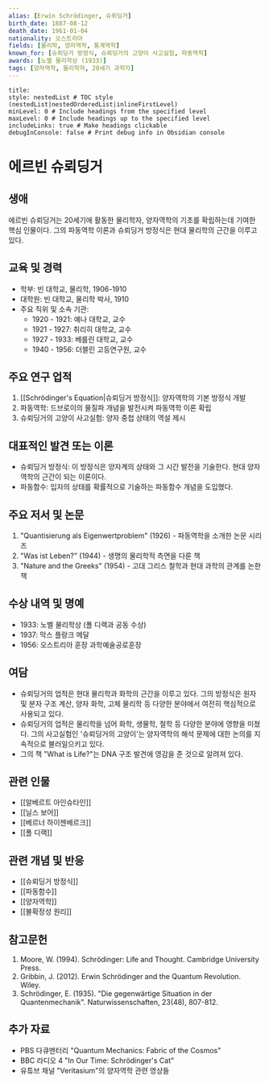 ```yaml
---
alias: [Erwin Schrödinger, 슈뢰딩거]
birth_date: 1887-08-12
death_date: 1961-01-04
nationality: 오스트리아
fields: [물리학, 양자역학, 통계역학]
known_for: [슈뢰딩거 방정식, 슈뢰딩거의 고양이 사고실험, 파동역학]
awards: [노벨 물리학상 (1933)]
tags: [양자역학, 물리학자, 20세기 과학자]
---
```


```table-of-contents
title: 
style: nestedList # TOC style (nestedList|nestedOrderedList|inlineFirstLevel)
minLevel: 0 # Include headings from the specified level
maxLevel: 0 # Include headings up to the specified level
includeLinks: true # Make headings clickable
debugInConsole: false # Print debug info in Obsidian console
```
# 에르빈 슈뢰딩거

## 생애
에르빈 슈뢰딩거는 20세기에 활동한 물리학자, 양자역학의 기초를 확립하는데 기여한 핵심 인물이다. 그의 파동역학 이론과 슈뢰딩거 방정식은 현대 물리학의 근간을 이루고 있다.

## 교육 및 경력
- 학부: 빈 대학교, 물리학, 1906-1910
- 대학원: 빈 대학교, 물리학 박사, 1910
- 주요 직위 및 소속 기관:
  - 1920 - 1921: 예나 대학교, 교수
  - 1921 - 1927: 취리히 대학교, 교수
  - 1927 - 1933: 베를린 대학교, 교수
  - 1940 - 1956: 더블린 고등연구원, 교수

## 주요 연구 업적
1. [[Schrödinger's Equation|슈뢰딩거 방정식]]: 양자역학의 기본 방정식 개발
2. 파동역학: 드브로이의 물질파 개념을 발전시켜 파동역학 이론 확립
3. 슈뢰딩거의 고양이 사고실험: 양자 중첩 상태의 역설 제시

## 대표적인 발견 또는 이론
- 슈뢰딩거 방정식: 이 방정식은 양자계의 상태와 그 시간 발전을 기술한다. 현대 양자역학의 근간이 되는 이론이다.
- 파동함수: 입자의 상태를 확률적으로 기술하는 파동함수 개념을 도입했다.

## 주요 저서 및 논문
1. "Quantisierung als Eigenwertproblem" (1926) - 파동역학을 소개한 논문 시리즈
2. "Was ist Leben?" (1944) - 생명의 물리학적 측면을 다룬 책
3. "Nature and the Greeks" (1954) - 고대 그리스 철학과 현대 과학의 관계를 논한 책

## 수상 내역 및 명예
- 1933: 노벨 물리학상 (폴 디랙과 공동 수상)
- 1937: 막스 플랑크 메달
- 1956: 오스트리아 훈장 과학예술공로훈장

## 여담
- 슈뢰딩거의 업적은 현대 물리학과 화학의 근간을 이루고 있다. 그의 방정식은 원자 및 분자 구조 계산, 양자 화학, 고체 물리학 등 다양한 분야에서 여전히 핵심적으로 사용되고 있다.
- 슈뢰딩거의 업적은 물리학을 넘어 화학, 생물학, 철학 등 다양한 분야에 영향을 미쳤다. 그의 사고실험인 '슈뢰딩거의 고양이'는 양자역학의 해석 문제에 대한 논의를 지속적으로 불러일으키고 있다. 
- 그의 책 "What is Life?"는 DNA 구조 발견에 영감을 준 것으로 알려져 있다.

## 관련 인물
- [[알베르트 아인슈타인]]
- [[닐스 보어]]
- [[베르너 하이젠베르크]]
- [[폴 디랙]]

## 관련 개념 및 반응
- [[슈뢰딩거 방정식]]
- [[파동함수]]
- [[양자역학]]
- [[불확정성 원리]]

## 참고문헌
1. Moore, W. (1994). Schrödinger: Life and Thought. Cambridge University Press.
2. Gribbin, J. (2012). Erwin Schrödinger and the Quantum Revolution. Wiley.
3. Schrödinger, E. (1935). "Die gegenwärtige Situation in der Quantenmechanik". Naturwissenschaften, 23(48), 807-812.

## 추가 자료
- PBS 다큐멘터리 "Quantum Mechanics: Fabric of the Cosmos"
- BBC 라디오 4 "In Our Time: Schrödinger's Cat"
- 유튜브 채널 "Veritasium"의 양자역학 관련 영상들

